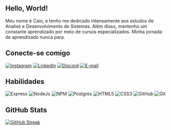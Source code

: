 ## Hello, World!

Meu nome é Caio, e tenho me dedicado intensamente aos estudos de Analise e Desenvolvimento de Sistemas. Além disso, mantenho um constante aprendizado por meio de cursos especializados. Minha jornada de aprendizado nunca para.

## Conecte-se comigo

[![Instagram](https://img.shields.io/badge/Instagram-%23E4405F.svg?logo=Instagram&logoColor=white)](https://instagram.com/caiokwy) 
[![LinkedIn](https://img.shields.io/badge/LinkedIn-%230077B5.svg?logo=linkedin&logoColor=white)](https://linkedin.com/in/caiokaway)
[![Discord](https://img.shields.io/badge/Discord-%23333.svg?logo=discord&logoColor=white)](http://discord.com/users/nostrilsck) 
[![E-mail](https://img.shields.io/badge/Gmail-%23DD0031.svg?&logo=gmail&logoColor=white)](mailto:caiokaway@gmail.com)

## Habilidades


![Express](https://img.shields.io/badge/Express%20js-000000?style=for-the-badge&logo=express&logoColor=white)
![NodeJs](https://img.shields.io/badge/Node%20js-339933?style=for-the-badge&logo=nodedotjs&logoColor=white)
![NPM](https://img.shields.io/badge/NPM-%23CB3837.svg?style=for-the-badge&logo=npm&logoColor=white)
![Postgres](https://img.shields.io/badge/postgres-%23316192.svg?style=for-the-badge&logo=postgresql&logoColor=white)
![HTML5](https://img.shields.io/badge/HTML5-E34F26?style=for-the-badge&logo=html5&logoColor=white)
![CSS3](https://img.shields.io/badge/CSS3-1572B6?style=for-the-badge&logo=css3&logoColor=white)
![GitHub](https://img.shields.io/badge/GitHub-000?style=for-the-badge&logo=github&logoColor=30A3DC)
![Git](https://img.shields.io/badge/GIT-E44C30?style=for-the-badge&logo=git&logoColor=white) 

## GitHub Stats


[![GitHub Streak](https://streak-stats.demolab.com/?user=CaioKWY&theme=bear&background=000&border=30A3DC&dates=FFF)](https://git.io/streak-stats)

